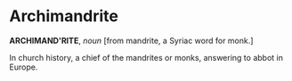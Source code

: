 # Archimandrite

**ARCHIMAND'RITE**, _noun_ \[from mandrite, a Syriac word for monk.\]

In church history, a chief of the mandrites or monks, answering to abbot in Europe.